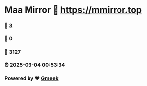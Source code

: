 # Maa Mirror :link: https://mmirror.top 
### :page_facing_up: [3](https://mmirror.top/tag.html) 
### :speech_balloon: 0 
### :hibiscus: 3127 
### :alarm_clock: 2025-03-04 00:53:34 
### Powered by :heart: [Gmeek](https://github.com/Meekdai/Gmeek)
